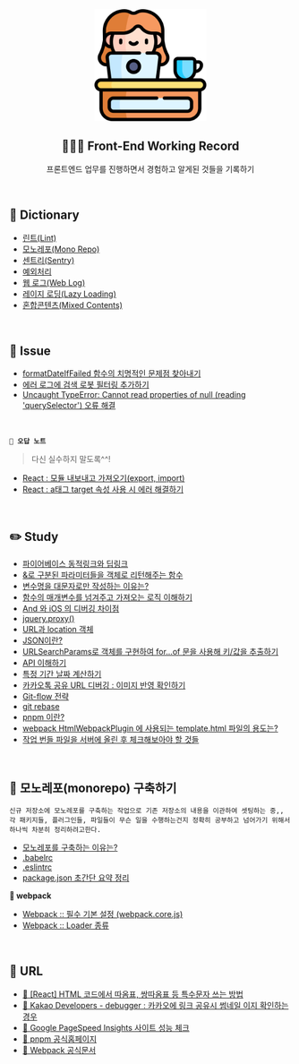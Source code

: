 <div align="center">
  <img width="200px;" src="./images/work-icon.png"/>
</div>
<h2 align="center">👩🏻‍💻 Front-End Working Record</h2>
<p align="center">프론트엔드 업무를 진행하면서 경험하고 알게된 것들을 기록하기</p>

<br>

## 📖 Dictionary

- [린트(Lint)](<https://github.com/mireyhgnay/fe-working-record/blob/main/Dictionary/%EB%A6%B0%ED%8A%B8(Lint).md>)
- [모노레포(Mono Repo)](<https://github.com/mireyhgnay/fe-working-record/blob/main/Dictionary/%EB%AA%A8%EB%85%B8%EB%A0%88%ED%8F%AC(Mono%20Repo).md>)
- [센트리(Sentry)](<https://github.com/mireyhgnay/fe-working-record/blob/main/Dictionary/%EC%84%BC%ED%8A%B8%EB%A6%AC(Sentry).md>)
- [예외처리](https://github.com/mireyhgnay/fe-working-record/blob/main/Dictionary/%EC%98%88%EC%99%B8%EC%B2%98%EB%A6%AC.md)
- [웹 로그(Web Log)](<https://github.com/mireyhgnay/fe-working-record/blob/main/Dictionary/%EC%9B%B9%20%EB%A1%9C%EA%B7%B8(Web%20Log).md>)
- [레이지 로딩(Lazy Loading)](<https://github.com/mireyhgnay/fe-working-record/blob/main/Dictionary/%EB%A0%88%EC%9D%B4%EC%A7%80%20%EB%A1%9C%EB%94%A9(Lazy%20Loading).md>)
- [혼합콘텐츠(Mixed Contents)](<https://github.com/mireyhgnay/fe-working-record/blob/main/Dictionary/%ED%98%BC%ED%95%A9%EC%BD%98%ED%85%90%EC%B8%A0(Mixed%20Contents).md>)

<br>

## 🚨 Issue

- [formatDateIfFailed 함수의 치명적인 문제점 찾아내기](https://github.com/mireyhgnay/fe-working-record/blob/main/Issue/formatDateIfFailed%20%ED%95%A8%EC%88%98%EC%9D%98%20%EC%B9%98%EB%AA%85%EC%A0%81%EC%9D%B8%20%EB%AC%B8%EC%A0%9C%EC%A0%90%20%EC%B0%BE%EC%95%84%EB%82%B4%EA%B8%B0.md)
- [에러 로그에 검색 로봇 필터링 추가하기](https://github.com/mireyhgnay/fe-working-record/blob/main/Issue/%EC%97%90%EB%9F%AC%20%EB%A1%9C%EA%B7%B8%EC%97%90%20%EA%B2%80%EC%83%89%20%EB%A1%9C%EB%B4%87%20%ED%95%84%ED%84%B0%EB%A7%81%20%EC%B6%94%EA%B0%80%ED%95%98%EA%B8%B0.md)
- [Uncaught TypeError: Cannot read properties of null (reading 'querySelector') 오류 해결](https://github.com/mireyhgnay/fe-working-record/blob/main/Issue/Cannot%20read%20properties%20of%20null%20%EC%98%A4%EB%A5%98%20%ED%95%B4%EA%B2%B0.md)

<br>

**`📝 오답 노트`**

> 다신 실수하지 말도록^^!

- [React : 모듈 내보내고 가져오기(export, import)](<https://github.com/mireyhgnay/fe-working-record/blob/main/Issue/React%20%EB%AA%A8%EB%93%88%20%EB%82%B4%EB%B3%B4%EB%82%B4%EA%B3%A0%20%EA%B0%80%EC%A0%B8%EC%98%A4%EA%B8%B0(export%2C%20import).md>)
- [React : a태그 target 속성 사용 시 에러 해결하기](https://github.com/mireyhgnay/fe-working-record/blob/main/Issue/React%20%3A%20a%ED%83%9C%EA%B7%B8%20target%20%EC%86%8D%EC%84%B1%20%EC%82%AC%EC%9A%A9%20%EC%8B%9C%20%EC%97%90%EB%9F%AC%20%ED%95%B4%EA%B2%B0%ED%95%98%EA%B8%B0.md)

<br>

## ✏️ Study

- [파이어베이스 동적링크와 딥링크](https://github.com/mireyhgnay/fe-working-record/blob/main/Study/%ED%8C%8C%EC%9D%B4%EC%96%B4%EB%B2%A0%EC%9D%B4%EC%8A%A4%20%EB%8F%99%EC%A0%81%EB%A7%81%ED%81%AC%EC%99%80%20%EB%94%A5%EB%A7%81%ED%81%AC.md)
- [&로 구분된 파라미터들을 객체로 리턴해주는 함수](https://github.com/mireyhgnay/fe-working-record/blob/main/Study/%26%EB%A1%9C%20%EA%B5%AC%EB%B6%84%EB%90%9C%20%ED%8C%8C%EB%9D%BC%EB%AF%B8%ED%84%B0%EB%93%A4%EC%9D%84%20%EA%B0%9D%EC%B2%B4%EB%A1%9C%20%EB%A6%AC%ED%84%B4%ED%95%B4%EC%A3%BC%EB%8A%94%20%ED%95%A8%EC%88%98.md)
- [변수명을 대문자로만 작성하는 이유는?](https://github.com/mireyhgnay/fe-working-record/blob/main/Study/%08%EB%B3%80%EC%88%98%EB%AA%85%EC%9D%84%20%EB%8C%80%EB%AC%B8%EC%9E%90%EB%A1%9C%EB%A7%8C%20%EC%9E%91%EC%84%B1%ED%95%98%EB%8A%94%20%EC%9D%B4%EC%9C%A0%EB%8A%94%3F.md)
- [함수의 매개변수를 넘겨주고 가져오는 로직 이해하기](https://github.com/mireyhgnay/fe-working-record/blob/main/Study/%ED%95%A8%EC%88%98%EC%9D%98%20%EB%A7%A4%EA%B0%9C%EB%B3%80%EC%88%98%EB%A5%BC%20%EB%84%98%EA%B2%A8%EC%A3%BC%EA%B3%A0%20%EA%B0%80%EC%A0%B8%EC%98%A4%EB%8A%94%20%EB%A1%9C%EC%A7%81%20%EC%9D%B4%ED%95%B4%ED%95%98%EA%B8%B0.md)
- [And 와 iOS 의 디버깅 차이점](https://github.com/mireyhgnay/fe-working-record/blob/main/Study/And%20%EC%99%80%20iOS%20%EC%9D%98%20%EB%94%94%EB%B2%84%EA%B9%85%20%EC%B0%A8%EC%9D%B4%EC%A0%90.md)
- [jquery.proxy()](<https://github.com/mireyhgnay/fe-working-record/blob/main/Study/jquery.proxy().md>)
- [URL과 location 객체](https://github.com/mireyhgnay/fe-working-record/blob/main/Study/URL%EA%B3%BC%20location%20%EA%B0%9D%EC%B2%B4.md)
- [JSON이란?](https://github.com/mireyhgnay/fe-working-record/blob/main/Study/JSON%EC%9D%B4%EB%9E%80%3F.md)
- [URLSearchParams로 객체를 구현하여 for…of 문을 사용해 키/값을 추출하기](https://github.com/mireyhgnay/fe-working-record/blob/main/Study/URLSearchParams%EB%A1%9C%20%EA%B0%9D%EC%B2%B4%EB%A5%BC%20%EA%B5%AC%ED%98%84%ED%95%98%EC%97%AC%20for%20of%20%EB%AC%B8%EC%9D%84%20%EC%82%AC%EC%9A%A9%ED%95%B4%20%ED%82%A4%2C%EA%B0%92%EC%9D%84%20%EC%B6%94%EC%B6%9C%ED%95%98%EA%B8%B0.md)
- [API 이해하기](https://github.com/mireyhgnay/fe-working-record/blob/main/Study/API%20%EC%9D%B4%ED%95%B4%ED%95%98%EA%B8%B0.md)
- [특정 기간 날짜 계산하기](https://github.com/mireyhgnay/fe-working-record/blob/main/Study/%ED%8A%B9%EC%A0%95%20%EA%B8%B0%EA%B0%84%20%EB%82%A0%EC%A7%9C%20%EA%B3%84%EC%82%B0%ED%95%98%EA%B8%B0.md)
- [카카오톡 공유 URL 디버깅 : 이미지 반영 확인하기](https://github.com/mireyhgnay/fe-working-record/blob/main/Study/%EC%B9%B4%EC%B9%B4%EC%98%A4%ED%86%A1%20%EA%B3%B5%EC%9C%A0%20URL%20%EB%94%94%EB%B2%84%EA%B9%85%20%3A%20%EC%9D%B4%EB%AF%B8%EC%A7%80%20%EB%B0%98%EC%98%81%20%ED%99%95%EC%9D%B8%ED%95%98%EA%B8%B0.md)
- [Git-flow 전략](https://github.com/mireyhgnay/fe-working-record/blob/main/Study/Git-flow%20%EC%A0%84%EB%9E%B5.md)
- [git rebase](https://github.com/mireyhgnay/fe-working-record/blob/main/Study/git%20rebase.md)
- [pnpm 이란?](https://github.com/mireyhgnay/fe-working-record/blob/main/Study/pnpm.md)
- [webpack HtmlWebpackPlugin 에 사용되는 template.html 파일의 용도는?](https://github.com/mireyhgnay/fe-working-record/blob/main/Study/webpack%20HtmlWebpackPlugin%20%EC%97%90%20%EC%82%AC%EC%9A%A9%EB%90%98%EB%8A%94%20template.html%20%ED%8C%8C%EC%9D%BC%EC%9D%98%20%EC%9A%A9%EB%8F%84%EB%8A%94%3F.md)
- [작업 번들 파일을 서버에 올린 후 체크해보아야 할 것들](https://github.com/mireyhgnay/fe-working-record/blob/main/Study/%EC%9E%91%EC%97%85%20%EB%B2%88%EB%93%A4%20%ED%8C%8C%EC%9D%BC%EC%9D%84%20%EC%84%9C%EB%B2%84%EC%97%90%20%EC%98%AC%EB%A6%B0%20%ED%9B%84%20%EC%B2%B4%ED%81%AC%ED%95%B4%EB%B3%B4%EC%95%84%EC%95%BC%20%ED%95%A0%20%EA%B2%83%EB%93%A4.md)

<br>

## 🌈 모노레포(monorepo) 구축하기

```
신규 저장소에 모노레포를 구축하는 작업으로 기존 저장소의 내용을 이관하여 셋팅하는 중,,
각 패키지들, 플러그인들, 파일들이 무슨 일을 수행하는건지 정확히 공부하고 넘어가기 위해서
하나씩 차분히 정리하려고한다.
```

- [모노레포를 구축하는 이유는?](https://github.com/mireyhgnay/fe-working-record/blob/main/MonoRepo/%EB%AA%A8%EB%85%B8%EB%A0%88%ED%8F%AC%EB%A5%BC%20%EA%B5%AC%EC%B6%95%ED%95%98%EB%8A%94%20%EC%9D%B4%EC%9C%A0%EB%8A%94%3F.md)
- [.babelrc](https://github.com/mireyhgnay/fe-working-record/blob/main/MonoRepo/.babelrc.md)
- [.eslintrc](https://github.com/mireyhgnay/fe-working-record/blob/main/MonoRepo/.eslintrc.md)
- [package.json 초간단 요약 정리](https://github.com/mireyhgnay/fe-working-record/blob/main/MonoRepo/package.json%20%EC%B4%88%EA%B0%84%EB%8B%A8%20%EC%9A%94%EC%95%BD%20%EC%A0%95%EB%A6%AC.md)

**📁 webpack**

- [Webpack :: 필수 기본 설정 (webpack.core.js)](<https://github.com/mireyhgnay/fe-working-record/blob/main/MonoRepo/webpack/Webpack%20%3A%3A%20%ED%95%84%EC%88%98%20%EA%B8%B0%EB%B3%B8%20%EC%84%A4%EC%A0%95%20(webpack.core.js).md>)
- [Webpack :: Loader 종류](https://github.com/mireyhgnay/fe-working-record/blob/main/MonoRepo/webpack/Webpack%20%3A%3A%20Loader%20%EC%A2%85%EB%A5%98.md)

<br>

## 🔗 URL

- [🔗 [React] HTML 코드에서 따옴표, 쌍따옴표 등 특수문자 쓰는 방법](https://github.com/jsx-eslint/eslint-plugin-react/blob/master/docs/rules/no-unescaped-entities.md)
- [🔗 Kakao Developers - debugger : 카카오에 링크 공유시 썸네일 이지 확인하는 경우](https://developers.kakao.com/tool/debugger/sharing)
- [🔗 Google PageSpeed Insights 사이트 성능 체크](https://pagespeed.web.dev/)
- [🔗 pnpm 공식홈페이지](https://pnpm.io/ko/motivation)
- [🔗 Webpack 공식문서](https://webpack.kr/guides/getting-started/)
